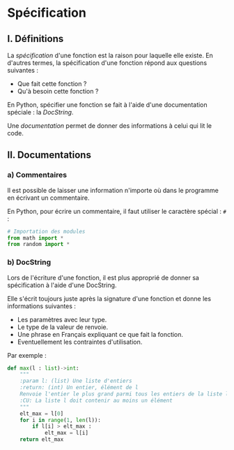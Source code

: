 # Spécification

## I. Définitions

La *spécification* d'une fonction est la raison pour laquelle elle existe. En d'autres termes, la spécification d'une fonction répond aux questions suivantes :

- Que fait cette fonction ?
- Qu'à besoin cette fonction ?

En Python, spécifier une fonction se fait à l'aide d'une documentation spéciale : la *DocString*.

Une *documentation* permet de donner des informations à celui qui lit le code.

## II. Documentations

### a) Commentaires

Il est possible de laisser une information n'importe où dans le programme en écrivant un commentaire.

En Python, pour écrire un commentaire, il faut utiliser le caractère spécial : `#` :

```python
# Importation des modules
from math import *
from random import *
```

### b) DocString

Lors de l'écriture d'une fonction, il est plus approprié de donner sa spécification à l'aide d'une DocString.

Elle s'écrit toujours juste après la signature d'une fonction et donne les informations suivantes :

- Les paramètres avec leur type.
- Le type de la valeur de renvoie.
- Une phrase en Français expliquant ce que fait la fonction.
- Eventuellement les contraintes d'utilisation.

Par exemple :

```python
def max(l : list)->int:
    """
    :param l: (list) Une liste d'entiers
    :return: (int) Un entier, élément de l
    Renvoie l'entier le plus grand parmi tous les entiers de la liste l
    :CU: La liste l doit contenir au moins un élément
    """
    elt_max = l[0]
    for i in range(1, len(l)):
        if l[i] > elt_max :
            elt_max = l[i]
    return elt_max
```
